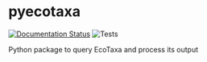 # pyecotaxa

[![Documentation Status](https://readthedocs.org/projects/pyecotaxa/badge/?version=stable)](https://pyecotaxa.readthedocs.io/en/stable/?badge=stable)
![Tests](https://github.com/ecotaxa/pyecotaxa/workflows/Tests/badge.svg)

Python package to query EcoTaxa and process its output
